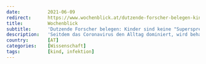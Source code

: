 ```yaml
---
date:          2021-06-09
redirect:      https://www.wochenblick.at/dutzende-forscher-belegen-kinder-sind-keine-superspreader/
title:         Wochenblick
subtitle:      'Dutzende Forscher belegen: Kinder sind keine "Superspreader"'
description:   'Seitdem das Coronavirus den Alltag dominiert, wird behauptet, dass Kinder zu den größten Treibern der sogenannten Pandemie zählen.'
country:       [AT]
categories:    [Wissenschaft]
tags:          [kind, infektion]
---
```

